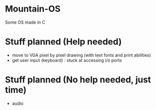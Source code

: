# Mountain-OS
Some OS made in C

# Stuff planned (Help needed)
- move to VGA pixel by pixel drawing (with text fonts and print abilities)
- get user input (keyboard) : stuck at accessing i/o ports

# Stuff planned (No help needed, just time)
- audio

